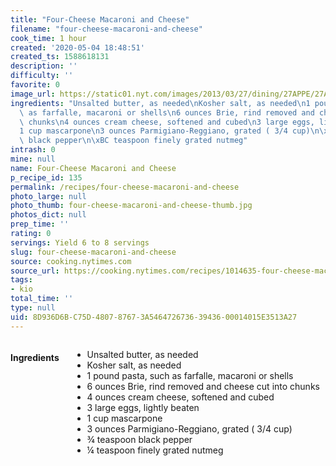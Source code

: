 ```yaml
---
title: "Four-Cheese Macaroni and Cheese"
filename: "four-cheese-macaroni-and-cheese"
cook_time: 1 hour
created: '2020-05-04 18:48:51'
created_ts: 1588618131
description: ''
difficulty: ''
favorite: 0
image_url: https://static01.nyt.com/images/2013/03/27/dining/27APPE/27APPE-articleLarge.jpg
ingredients: "Unsalted butter, as needed\nKosher salt, as needed\n1 pound pasta, such\
  \ as farfalle, macaroni or shells\n6 ounces Brie, rind removed and cheese cut into\
  \ chunks\n4 ounces cream cheese, softened and cubed\n3 large eggs, lightly beaten\n\
  1 cup mascarpone\n3 ounces Parmigiano-Reggiano, grated ( 3/4 cup)\n\xBE teaspoon\
  \ black pepper\n\xBC teaspoon finely grated nutmeg"
intrash: 0
mine: null
name: Four-Cheese Macaroni and Cheese
p_recipe_id: 135
permalink: /recipes/four-cheese-macaroni-and-cheese
photo_large: null
photo_thumb: four-cheese-macaroni-and-cheese-thumb.jpg
photos_dict: null
prep_time: ''
rating: 0
servings: Yield 6 to 8 servings
slug: four-cheese-macaroni-and-cheese
source: cooking.nytimes.com
source_url: https://cooking.nytimes.com/recipes/1014635-four-cheese-macaroni-and-cheese?action=click&module=Collection%20Page%20Recipe%20Card&region=Amazing%20Ways%20to%20Do%20Macaroni%20and%20Cheese&pgType=collection&rank=12
tags:
- kio
total_time: ''
type: null
uid: 8D936D6B-C75D-4807-8767-3A5464726736-39436-00014015E3513A27
---
```

<div class="large-8 medium-7 columns" id="writeup">	</div><!-- #writeup -->
</div><!-- #row-one -->
<div class="row" id="row-two">	<div class="medium-4 small-5 columns" id="ingredients"><h4>Ingredients</h4><div class="box box-ingredients content"><ul>
<li>Unsalted butter, as needed</li>
<li>Kosher salt, as needed</li>
<li>1 pound pasta, such as farfalle, macaroni or shells</li>
<li>6 ounces Brie, rind removed and cheese cut into chunks</li>
<li>4 ounces cream cheese, softened and cubed</li>
<li>3 large eggs, lightly beaten</li>
<li>1 cup mascarpone</li>
<li>3 ounces Parmigiano-Reggiano, grated ( 3/4 cup)</li>
<li>¾ teaspoon black pepper</li>
<li>¼ teaspoon finely grated nutmeg</li>
</ul>
</div>	</div>	<div class="medium-6 small-7 columns" id="directions">	</div>